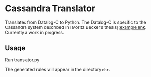 Cassandra Translator
====================

Translates from Datalog-C to Python. The Datalog-C is specific to the Cassandra system described in [Moritz Becker's thesis]([example link](http://research.microsoft.com/apps/pubs/default.aspx?id=76079). Currently a work in progress.

Usage
-----
Run translator.py

The generated rules will appear in the directory `ehr`.

